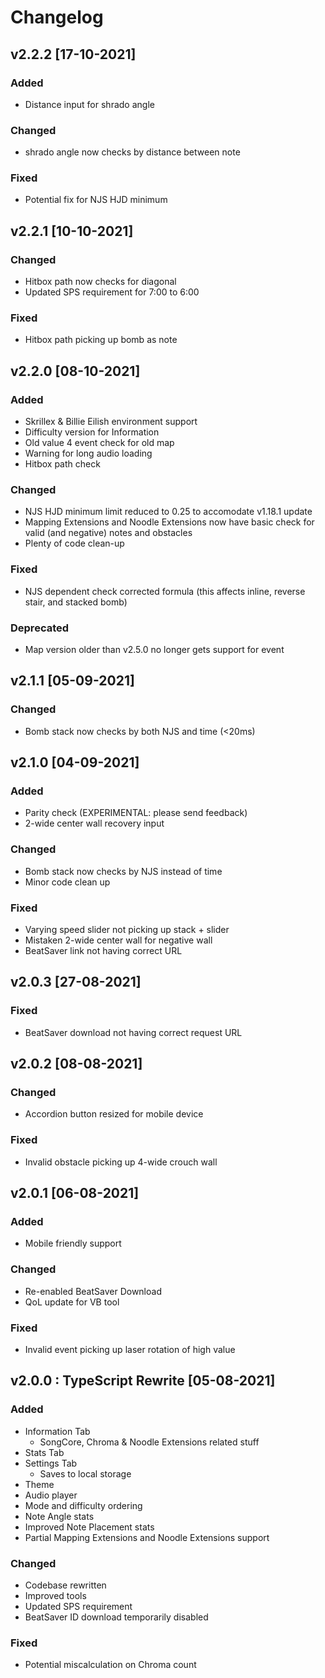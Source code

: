 # Changelog

## v2.2.2 [17-10-2021]

### Added

-   Distance input for shrado angle

### Changed

-   shrado angle now checks by distance between note

### Fixed

-   Potential fix for NJS HJD minimum

## v2.2.1 [10-10-2021]

### Changed

-   Hitbox path now checks for diagonal
-   Updated SPS requirement for 7:00 to 6:00

### Fixed

-   Hitbox path picking up bomb as note

## v2.2.0 [08-10-2021]

### Added

-   Skrillex & Billie Eilish environment support
-   Difficulty version for Information
-   Old value 4 event check for old map
-   Warning for long audio loading
-   Hitbox path check

### Changed

-   NJS HJD minimum limit reduced to 0.25 to accomodate v1.18.1 update
-   Mapping Extensions and Noodle Extensions now have basic check for valid (and negative) notes and obstacles
-   Plenty of code clean-up

### Fixed

-   NJS dependent check corrected formula (this affects inline, reverse stair, and stacked bomb)

### Deprecated

-   Map version older than v2.5.0 no longer gets support for event

## v2.1.1 [05-09-2021]

### Changed

-   Bomb stack now checks by both NJS and time (<20ms)

## v2.1.0 [04-09-2021]

### Added

-   Parity check (EXPERIMENTAL: please send feedback)
-   2-wide center wall recovery input

### Changed

-   Bomb stack now checks by NJS instead of time
-   Minor code clean up

### Fixed

-   Varying speed slider not picking up stack + slider
-   Mistaken 2-wide center wall for negative wall
-   BeatSaver link not having correct URL

## v2.0.3 [27-08-2021]

### Fixed

-   BeatSaver download not having correct request URL

## v2.0.2 [08-08-2021]

### Changed

-   Accordion button resized for mobile device

### Fixed

-   Invalid obstacle picking up 4-wide crouch wall

## v2.0.1 [06-08-2021]

### Added

-   Mobile friendly support

### Changed

-   Re-enabled BeatSaver Download
-   QoL update for VB tool

### Fixed

-   Invalid event picking up laser rotation of high value

## v2.0.0 : TypeScript Rewrite [05-08-2021]

### Added

-   Information Tab
    -   SongCore, Chroma & Noodle Extensions related stuff
-   Stats Tab
-   Settings Tab
    -   Saves to local storage
-   Theme
-   Audio player
-   Mode and difficulty ordering
-   Note Angle stats
-   Improved Note Placement stats
-   Partial Mapping Extensions and Noodle Extensions support

### Changed

-   Codebase rewritten
-   Improved tools
-   Updated SPS requirement
-   BeatSaver ID download temporarily disabled

### Fixed

-   Potential miscalculation on Chroma count
